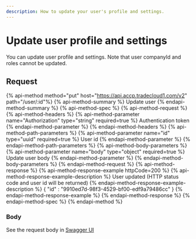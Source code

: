 ```yaml
---
description: How to update your user's profile and settings.
---
```


# Update user profile and settings

You can update user profile and settings.
Note that user companyId and roles cannot be updated.

## Request

{% api-method method="put" host="https://api.accp.tradecloud1.com/v2" path="/user/:id"%} 
{% api-method-summary %} Update user {% endapi-method-summary %}
{% api-method-spec %} 
{% api-method-request %} 
{% api-method-headers %} 
{% api-method-parameter name="Authorization" type="string" required=true %} Authentication token {% endapi-method-parameter %} 
{% endapi-method-headers %}
{% api-method-path-parameters %} 
{% api-method-parameter name="id" type="uuid" required=true %} User id {% endapi-method-parameter %}
{% endapi-method-path-parameters %}
{% api-method-body-parameters %} 
{% api-method-parameter name="body" type="object" required=true %} Update user body {% endapi-method-parameter %}
{% endapi-method-body-parameters %}
{% endapi-method-request %}
{% api-method-response %} 
{% api-method-response-example httpCode=200 %} 
{% api-method-response-example-description %} User updated (HTTP status code and user id will be returned) {% endapi-method-response-example-description %}
{
   "id" : "9910ed7d-98f3-4529-bf00-edf9a79486cc"
}
{% endapi-method-response-example %}
{% endapi-method-response %} 
{% endapi-method-spec %}
{% endapi-method %}

### Body

See the request body in [Swagger UI](https://swagger-ui.accp.tradecloud1.com/?url=https://api.accp.tradecloud1.com/v2/company/specs.yaml#/company/updateCompanyRoute)

